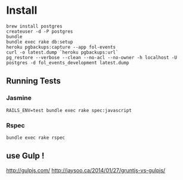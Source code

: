 
# Install

```
brew install postgres
createuser -d -P postgres
bundle
bundle exec rake db:setup
heroku pgbackups:capture --app fol-events
curl -o latest.dump `heroku pgbackups:url`
pg_restore --verbose --clean --no-acl --no-owner -h localhost -U postgres -d fol_events_development latest.dump
```

## Running Tests

### Jasmine
```
RAILS_ENV=test bundle exec rake spec:javascript
```

### Rspec
```
bundle exec rake rspec
```

## use Gulp !
http://gulpjs.com/
http://jaysoo.ca/2014/01/27/gruntjs-vs-gulpjs/